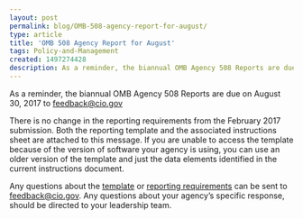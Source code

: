 ```yaml
---
layout: post 
permalink: blog/OMB-508-agency-report-for-august/
type: article
title: 'OMB 508 Agency Report for August'
tags: Policy-and-Management
created: 1497274428
description: As a reminder, the biannual OMB Agency 508 Reports are due on August 30, 2017&nbsp;to&nbsp;<feedback@cio.gov>
---
```


As a reminder, the biannual OMB Agency 508 Reports are due on August 30, 2017&nbsp;to&nbsp;<feedback@cio.gov>

There is no change in the reporting requirements from the February 2017 submission. Both the reporting template and the associated instructions sheet are attached to this message. If you are unable to access the template because of the version of software your agency is using, you can use an older version of the template and just the data elements identified in the current instructions document.

Any questions about the [template][1] or [reporting requirements][2] can be sent to <feedback@cio.gov>. Any questions about your agency’s specific response, should be directed to your leadership team.

 [1]: /sites/default/files/508%20IDC%20OMB%20reporting%20template%20v%20FNL.pdf
 [2]: /sites/default/files/Instructions%20for%20Biannual%20OMB%20508%20Report%20vFNL.docx